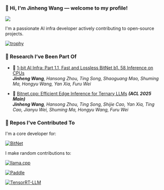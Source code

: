 ### 👋 Hi, I'm Jinheng Wang — welcome to my profile!
![](https://komarev.com/ghpvc/?username=Eddie-Wang1120&style=for-the-badge)

I'm a passionate AI infra developer actively contributing to open-source projects.

[![trophy](https://trophygh.kolioaris.xyz/?username=Eddie-Wang1120&column=-1)](https://github.com/ryo-ma/github-profile-trophy)

### :pencil: Research I’ve Been Part Of

- 📄 [1-bit AI Infra: Part 1.1, Fast and Lossless BitNet b1. 58 Inference on CPUs](https://arxiv.org/abs/2410.16144)  
  ***Jinheng Wang**, Hansong Zhou, Ting Song, Shaoguang Mao, Shuming Ma, Hongyu Wang, Yan Xia, Furu Wei*

- 📄 [Bitnet.cpp: Efficient Edge Inference for Ternary LLMs](https://arxiv.org/abs/2502.11880) ***(ACL 2025 Main)***  
  ***Jinheng Wang**, Hansong Zhou, Ting Song, Shijie Cao, Yan Xia, Ting Cao, Jianyu Wei, Shuming Ma, Hongyu Wang, Furu Wei*

### :rocket: Repos I've Contributed To

I'm a core developer for:

[![BitNet](https://github-readme-stats.vercel.app/api/pin/?username=microsoft&repo=BitNet)](https://github.com/microsoft/BitNet)

I make random contributions to:

[![llama.cpp](https://github-readme-stats.vercel.app/api/pin/?username=ggml-org&repo=llama.cpp)](https://github.com/ggml-org/llama.cpp)

[![Paddle](https://github-readme-stats.vercel.app/api/pin/?username=PaddlePaddle&repo=Paddle)](https://github.com/PaddlePaddle/Paddle)

[![TensorRT-LLM](https://github-readme-stats.vercel.app/api/pin/?username=NVIDIA&repo=TensorRT-LLM)](https://github.com/NVIDIA/TensorRT-LLM)
